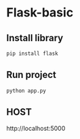 # Flask-basic

## Install library
```bash
pip install flask
```

## Run project
```bash
python app.py
```

## HOST
http://localhost:5000
